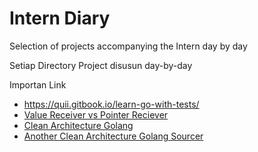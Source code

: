 # Intern Diary

Selection of projects accompanying the Intern day by day 

Setiap Directory Project disusun day-by-day 

Importan Link
- https://quii.gitbook.io/learn-go-with-tests/
- [Value Receiver vs Pointer Reciever](https://gitlab.warungpintar.co/enrinal/intern-diary/blob/master/Value%20receiver%20vs%20Pointer%20receiver%20in%20Golang.md)
- [Clean Architecture Golang](https://gitlab.warungpintar.co/enrinal/intern-diary/blob/master/Clean%20Architecture%20Golang.md)
- [Another Clean Architecture Golang Sourcer](https://medium.com/golangid/mencoba-golang-clean-architecture-c2462f355f41)